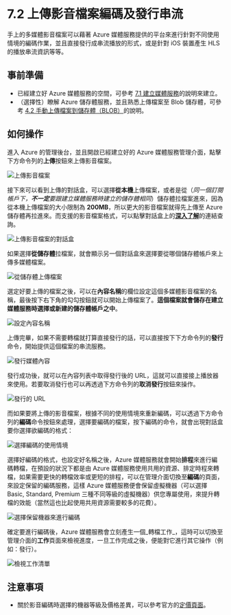 # 7.2 上傳影音檔案編碼及發行串流

手上的多媒體影音檔案可以藉著 Azure 媒體服務提供的平台來進行針對不同使用情境的編碼作業，並且直接發行成串流播放的形式，或是針對 iOS 裝置產生 HLS 的播放串流資訊等等。

## 事前準備

* 已經建立好 Azure 媒體服務的空間，可參考 [7.1 建立媒體服務](chapter07/01_create_media_service.md)的說明來建立。
* （選擇性）瞭解 Azure 儲存體服務，並且熟悉上傳檔案至 Blob 儲存體，可參考  [4.2 手動上傳檔案到儲存體（BLOB）](chapter04/02_manual_upload_files_to_storage_blob.md)的說明。

## 如何操作

進入 Azure 的管理後台，並且開啟已經建立好的 Azure 媒體服務管理介面，點擊下方命令列的**上傳**按鈕來上傳影音檔案。

![上傳影音檔案](https://skgitbook.blob.core.windows.net/azurerecipestw/7-2-1-clicke-upload-command.png)

接下來可以看到上傳的對話盒，可以選擇**從本機**上傳檔案，或者是從（_同一個訂閱帳戶下，**不一定**要跟建立媒體服務時建立的儲存體相同_）儲存體拉檔案進來，因為從本機上傳檔案的大小限制為 **200MB**，所以更大的影音檔案就得先上傳至 Azure 儲存體再拉進來。而支援的影音檔案格式，可以點擊對話盒上的[**深入了解**](https://go.microsoft.com/fwLink/?LinkID=296860&clcid=0x7C04)的連結查詢。

![上傳影音檔案的對話盒](https://skgitbook.blob.core.windows.net/azurerecipestw/7-2-2-upload-media-file.png)

如果選擇**從儲存體**拉檔案，就會顯示另一個對話盒來選擇要從哪個儲存體帳戶來上傳多媒體檔案。

![從儲存體上傳檔案](https://skgitbook.blob.core.windows.net/azurerecipestw/7-2-3-upload-from-storage.png)

選定好要上傳的檔案之後，可以在**內容名稱**的欄位設定這個多媒體影音檔案的名稱，最後按下右下角的勾勾按鈕就可以開始上傳檔案了。**這個檔案就會儲存在建立媒體服務時選擇或新建的儲存體帳戶之中**。

![設定內容名稱](https://skgitbook.blob.core.windows.net/azurerecipestw/7-2-4-ready-to-upload.png)

上傳完畢，如果不需要轉檔就打算直接發行的話，可以直接按下下方命令列的**發行**命令，開始提供這個檔案的串流服務。

![發行媒體內容](https://skgitbook.blob.core.windows.net/azurerecipestw/7-2-5-publish-media-file.png)

發行成功後，就可以在內容列表中取得發行後的 URL，這就可以直接接上播放器來使用。若要取消發行也可以再透過下方命令列的**取消發行**按鈕來操作。

![發行的 URL](https://skgitbook.blob.core.windows.net/azurerecipestw/7-2-6-media-file-published.png)

而如果要將上傳的影音檔案，根據不同的使用情境來重新編碼，可以透過下方命令列的**編碼**命令按鈕來處理，選擇要編碼的檔案，按下編碼的命令，就會出現對話盒要你選擇欲編碼的格式：

![選擇編碼的使用情境](https://skgitbook.blob.core.windows.net/azurerecipestw/7-2-7-encode-media-file.png)

選擇好編碼的格式，也設定好名稱之後，Azure 媒體服務就會開始**排程**來進行編碼轉檔，在預設的狀況下都是由 Azure 媒體服務使用共用的資源、排定時程來轉檔，如果需要更快的轉檔效率或更短的排程，可以在管理介面切換至**編碼**的頁面，來設定保留的編碼服務，這樣 Azure 媒體服務便會保留虛擬機器（可以選擇 Basic, Standard, Premium 三種不同等級的虛擬機器）供您專屬使用，來提升轉檔的效能（當然這也比起使用共用資源需要較多的花費）。

![選擇保留機器來進行編碼](https://skgitbook.blob.core.windows.net/azurerecipestw/7-2-8-reserve-vm-for-encoding.png)

確定要進行編碼後，Azure 媒體服務會立刻產生一個_轉檔工作_，這時可以切換至管理介面的**工作**頁面來檢視進度，一旦工作完成之後，便能對它進行其它操作（例如：發行）。

![檢視工作清單](https://skgitbook.blob.core.windows.net/azurerecipestw/7-2-9-schedule-encoding-task.png)

## 注意事項

* 關於影音編碼時選擇的機器等級及價格差異，可以參考官方的[定價頁面](http://azure.microsoft.com/zh-tw/pricing/details/media-services/)。
